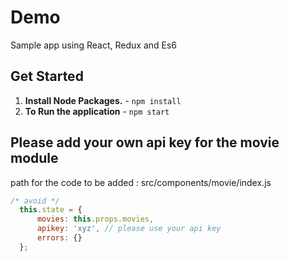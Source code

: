 # Demo
Sample app using React, Redux and Es6


## Get Started
1. **Install Node Packages.** - `npm install`
2. **To Run the application** - `npm start`

## Please add your own api key for the movie module 
path for the code to be added : src/components/movie/index.js
  ```javascript
  /* avoid */
    this.state = {
        movies: this.props.movies,
        apikey: 'xyz', // please use your api key
        errors: {}
    };
  ```

